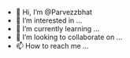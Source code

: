 - 👋 Hi, I’m @Parvezzbhat
- 👀 I’m interested in ...
- 🌱 I’m currently learning ...
- 💞️ I’m looking to collaborate on ...
- 📫 How to reach me ...

<!---
Parvezzbhat/Parvezzbhat is a ✨ special ✨ repository because its `README.md` (this file) appears on your GitHub profile.
You can click the Preview link to take a look at your changes.
--->
